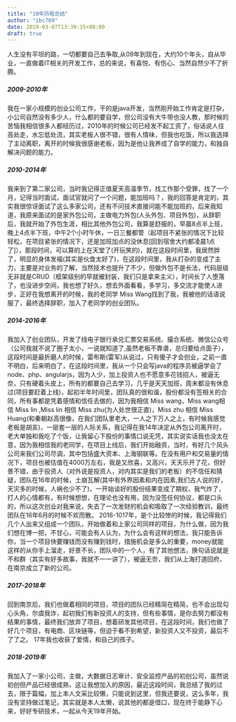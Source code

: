```yaml
---
title: "10年历程总结"
author: "ibc789"
date: 2019-03-07T13:39:15+08:00
draft: true
---
```




人生没有平坦的路，一切都要自己去争取,从09年到现在，大约10个年头，自从毕业，一直做着IT相关的开发工作，总的来说，有喜悦、有伤心、当然自然少不了折腾。


##### 2009-2010年
   我在一家小规模的创业公司工作，干的是java开发，当然刚开始工作肯定是打杂，小公司自然没有多少人，什么都的要自学，但公司没有大牛带也没人教，那时候的苦恼我相信很多人都经历过，2010年的时候公司已经发不起工资了，俗话说人往高处走，水忘低处流，其实老板人很不错，很有人情味，但我也吃饭，所以我选择了主动离职，离开的时候我很感谢老板，因为是他让我养成了自学的能力，和独自解决问题的能力。

##### 2010-2014年
   我来到了第二家公司，当时我记得正值夏天高温季节，找工作那个受罪，找了一个月，记得当时面试，面试官就问了一个问题，能加班吗？，我的回答是肯定的，其实我很惊讶面试了这么多家公司，还有不问技术直接问能不能加班的，后来我知道，我原来面试的是家外包公司，主做电力外包(人头外包、项目外包)，从辞职后，我就开始了外包生涯，相比其他外包公司，我算是舒服的，早晨8点半上班，晚上4点半下班，中午2个小时午休，一日三餐都管（起项目不紧张的情况下比较轻松，在项目紧张的情况下，还是加班加点的没休息[回到宿舍大约都凌晨1点了]），那段时间，可以算的上在天堂了(开玩笑的)，就在这段时间里，我居然胖了，明显的身体发福(其实是伙食太好了)，在这段时间里，我从打杂的变成了主力，主要是对业务的了解，当然技术也提升了不少，但做外包不是长法，代码层级无非就是CRUD（框架级别的早就被封装，我们只是拿来主义），时间长了人堕落了，也没进步空间，我也想了好久，想去外面看看，多学习，多交流才能使人进步，正好在我想离开的时候，我的老同学 Miss Wang找到了我，我被他的话语说服了，最终选择辞职，加入了老同学的创业团队。

##### 2014-2016年
我加入了创业团队，开发了线电子银行承兑汇票交易系统、撮合系统、微信公众号（公司我就不说了圈子太小，一说就知道了,虽然老板不靠谱，总归要给点面子），这段时间是最折磨人的时候，雷布斯(雷军)从说过，只有傻子才会创业，之前一直不明白，后来明白了，在这段时间里，我从一个只会写java的程序员被逼学会了node、php、angularjs，因为人少，加上投资人也不愿意多花钱招人，被逼无奈，只有硬着头皮上，所有的都要自己去学习，几乎是天天加班，周末都没有休息过(项目要赶着上线)，起初半年时间里，团队真的很和谐，股份都没有签相关的合同，所有事都是凭着感情和信任去做的，因为我相信 Miss wang，Miss wang相信 Miss lin ,Miss lin 相信 Miss zhu(为人处世很正直)，Miss zhu 相信 Miss Huang(和秦朝赵高很像，在我们团队里老大，一人之下万人之上，有时候我感觉老板是胡亥)，一层套一层的人际关系，我记得在我14年决定从外包公司离开时，老大单独和我吃了个饭，让我留心下股份的事情口说无凭，其实说实话我也没太在意，因为我相信我的老同学，在项目上线后，我们开始融资，当时，有好几个风头公司来我们公司尽调，其中包括盛大资本、上海钢联等。在没有用户和交易量的情况下，项目也被估值在4000万左右，我是又欣喜，又高兴，天天乐开了花，但好景不错，由于投资人（对外说是投资人，对内其实是我们的老板）的不信任和猜疑，团队在16年的时候，土崩瓦解(其中有外界因素和内在因素,我们古人说的好，天灾多的时候，人祸也少不了)，一开始谈好的股份结果变成了期权，我气炸了，打人的心情都有，有时候想想，在理论也没有用，因为没签任何协议，都是口头的，所以这次创业对我来说，失去了一次发财的机会和吸取了一次经验教训，最终团队在16年6月的时候不欢而散。
2016-1017年，是个比较惨的时候，我记得我们几个人出来又组成一个团队，开始做着和上家公司同样的项目，为什么做，因为我们想在博一把，不甘心，可能会有人认为，为什么会有这样的想法，我只能告诉你，当一个项目快要赚钱而没有赚到钱时，措施机会是多么的重要，money就能这样的从你手上溜走，好景不长，团队中的一个人，有了其他想法，换句话说就是不和群（其实有好多故事，我就不一一讲了），被逼无奈，我们从上海打道回府，在南京成立了新的公司。

##### 2017-2018年
回到南京后，我们也做着相同的项目，项目的团队已经精简在精简，也不会出现勾心头角，尔虞我诈，起初我们有新投资人的支持，但有些事情，是你去努力都没有结果的事情，最终我们放弃了项目，想着研发其他项目，在这段时间，我们也做了好几个项目，有电商、区块链等，但迫于看不到希望，新投资人又不投资，最后不了了之。 17年我也收获了爱情，和自己的孩子。

##### 2018-2019年
我加入了一家小公司，主做，大数据日志审计、安全监控产品的初创公司，虽然说初创但产品已经很成熟，这让我想加入的原因，最近这段时间，我总结了我的过去，限于篇幅，加上本人文采比较懒，只能说到这里，但我还要说，这么多年，我没有坚持做过笔记，其实就是本人太懒，说其他的都是借口，现在终于能静下心来，好好专研技术，一起从今天19年开始。
<!--more-->
